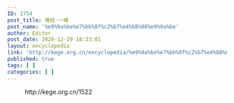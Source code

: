 ```yaml
---
ID: 1754
post_title: 难经·一难
post_name: '%e9%9a%be%e7%bb%8f%c2%b7%e4%b8%80%e9%9a%be'
author: Editor
post_date: 2020-12-29 18:33:01
layout: encyclopedia
link: 'http://kege.org.cn/encyclopedia/%e9%9a%be%e7%bb%8f%c2%b7%e4%b8%80%e9%9a%be'
published: true
tags: [ ]
categories: [ ]
---
```

<!-- wp:embed {"url":"http://kege.org.cn/1522","type":"wp-embed","providerNameSlug":"kege-org-cn","className":""} -->
<figure class="wp-block-embed is-type-wp-embed is-provider-kege-org-cn wp-block-embed-kege-org-cn"><div class="wp-block-embed__wrapper">
http://kege.org.cn/1522
</div></figure>
<!-- /wp:embed -->